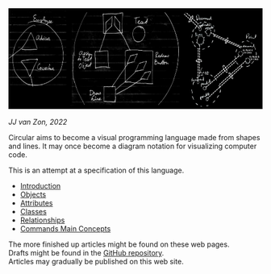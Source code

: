 <img src="images/circular-language-preview.png" height="200" />

*JJ van Zon, 2022*

Circular aims to become a visual programming language made from shapes and lines. It may once become a diagram notation for visualizing computer code.

This is an attempt at a specification of this language.

- [Introduction](spec/introduction.md)
- [Objects](spec/objects/objects.md)
- [Attributes](spec/objects/attributes.md)
- [Classes](spec/classes/classes.md)
- [Relationships](spec/relationships.md)
- [Commands Main Concepts](spec/commands/commands-main-concepts.md)

The more finished up articles might be found on these web pages.  
Drafts might be found in the [GitHub repository](https://github.com/jjvanzon/Circular-Language-Spec).  
Articles may gradually be published on this web site.
